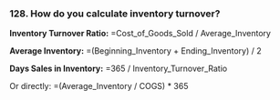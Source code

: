 ### 128. **How do you calculate inventory turnover?**

**Inventory Turnover Ratio:**
=Cost_of_Goods_Sold / Average_Inventory

**Average Inventory:**
=(Beginning_Inventory + Ending_Inventory) / 2

**Days Sales in Inventory:**
=365 / Inventory_Turnover_Ratio

Or directly: =(Average_Inventory / COGS) * 365
